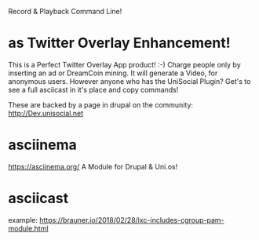 Record & Playback Command Line!

# as Twitter Overlay Enhancement!
This is a Perfect Twitter Overlay App product! :-) Charge people only by inserting an ad or DreamCoin mining. It will generate a Video, for anonymous users. However anyone who has the UniSocial Plugin? Get's to see a full asciicast in it's place and copy commands!

These are backed by a page in drupal on the community: http://Dev.unisocial.net


# asciinema
https://asciinema.org/ A Module for Drupal &amp; Uni.os!

# asciicast
example: https://brauner.io/2018/02/28/lxc-includes-cgroup-pam-module.html
